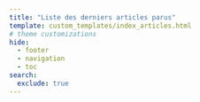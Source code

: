 ```yaml
---
title: "Liste des derniers articles parus"
template: custom_templates/index_articles.html
# theme customizations
hide:
  - footer
  - navigation
  - toc
search:
  exclude: true
---
```


<!-- Page qui utilise un template personnalisé (cf clé "template" dans l'en-tête) -->
